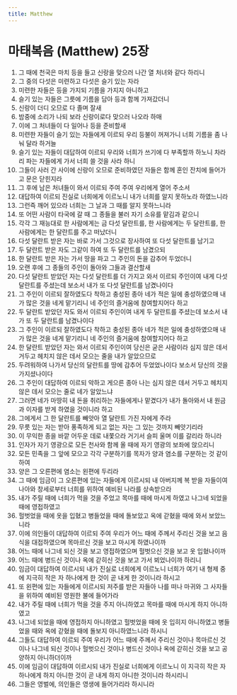 ```yaml
---
title: Matthew
---
```


# 마태복음 (Matthew) 25장
1. 그 때에 천국은 마치 등을 들고 신랑을 맞으러 나간 열 처녀와 같다 하리니
1. 그 중의 다섯은 미련하고 다섯은 슬기 있는 자라
1. 미련한 자들은 등을 가지되 기름을 가지지 아니하고
1. 슬기 있는 자들은 그릇에 기름을 담아 등과 함께 가져갔더니
1. 신랑이 더디 오므로 다 졸며 잘새
1. 밤중에 소리가 나되 보라 신랑이로다 맞으러 나오라 하매
1. 이에 그 처녀들이 다 일어나 등을 준비할새
1. 미련한 자들이 슬기 있는 자들에게 이르되 우리 등불이 꺼져가니 너희 기름을 좀 나눠 달라 하거늘
1. 슬기 있는 자들이 대답하여 이르되 우리와 너희가 쓰기에 다 부족할까 하노니 차라리 파는 자들에게 가서 너희 쓸 것을 사라 하니
1. 그들이 사러 간 사이에 신랑이 오므로 준비하였던 자들은 함께 혼인 잔치에 들어가고 문은 닫힌지라
1. 그 후에 남은 처녀들이 와서 이르되 주여 주여 우리에게 열어 주소서
1. 대답하여 이르되 진실로 너희에게 이르노니 내가 너희를 알지 못하노라 하였느니라
1. 그런즉 깨어 있으라 너희는 그 날과 그 때를 알지 못하느니라
1. 또 어떤 사람이 타국에 갈 때 그 종들을 불러 자기 소유를 맡김과 같으니
1. 각각 그 재능대로 한 사람에게는 금 다섯 달란트를, 한 사람에게는 두 달란트를, 한 사람에게는 한 달란트를 주고 떠났더니
1. 다섯 달란트 받은 자는 바로 가서 그것으로 장사하여 또 다섯 달란트를 남기고
1. 두 달란트 받은 자도 그같이 하여 또 두 달란트를 남겼으되
1. 한 달란트 받은 자는 가서 땅을 파고 그 주인의 돈을 감추어 두었더니
1. 오랜 후에 그 종들의 주인이 돌아와 그들과 결산할새
1. 다섯 달란트 받았던 자는 다섯 달란트를 더 가지고 와서 이르되 주인이여 내게 다섯 달란트를 주셨는데 보소서 내가 또 다섯 달란트를 남겼나이다
1. 그 주인이 이르되 잘하였도다 착하고 충성된 종아 네가 적은 일에 충성하였으매 내가 많은 것을 네게 맡기리니 네 주인의 즐거움에 참여할지어다 하고
1. 두 달란트 받았던 자도 와서 이르되 주인이여 내게 두 달란트를 주셨는데 보소서 내가 또 두 달란트를 남겼나이다
1. 그 주인이 이르되 잘하였도다 착하고 충성된 종아 네가 적은 일에 충성하였으매 내가 많은 것을 네게 맡기리니 네 주인의 즐거움에 참여할지어다 하고
1. 한 달란트 받았던 자는 와서 이르되 주인이여 당신은 굳은 사람이라 심지 않은 데서 거두고 헤치지 않은 데서 모으는 줄을 내가 알았으므로
1. 두려워하여 나가서 당신의 달란트를 땅에 감추어 두었었나이다 보소서 당신의 것을 가지셨나이다
1. 그 주인이 대답하여 이르되 악하고 게으른 종아 나는 심지 않은 데서 거두고 헤치지 않은 데서 모으는 줄로 네가 알았느냐
1. 그러면 네가 마땅히 내 돈을 취리하는 자들에게나 맡겼다가 내가 돌아와서 내 원금과 이자를 받게 하였을 것이니라 하고
1. 그에게서 그 한 달란트를 빼앗아 열 달란트 가진 자에게 주라
1. 무릇 있는 자는 받아 풍족하게 되고 없는 자는 그 있는 것까지 빼앗기리라
1. 이 무익한 종을 바깥 어두운 데로 내쫓으라 거기서 슬피 울며 이를 갈리라 하니라
1. 인자가 자기 영광으로 모든 천사와 함께 올 때에 자기 영광의 보좌에 앉으리니
1. 모든 민족을 그 앞에 모으고 각각 구분하기를 목자가 양과 염소를 구분하는 것 같이 하여
1. 양은 그 오른편에 염소는 왼편에 두리라
1. 그 때에 임금이 그 오른편에 있는 자들에게 이르시되 내 아버지께 복 받을 자들이여 나아와 창세로부터 너희를 위하여 예비된 나라를 상속받으라
1. 내가 주릴 때에 너희가 먹을 것을 주었고 목마를 때에 마시게 하였고 나그네 되었을 때에 영접하였고
1. 헐벗었을 때에 옷을 입혔고 병들었을 때에 돌보았고 옥에 갇혔을 때에 와서 보았느니라
1. 이에 의인들이 대답하여 이르되 주여 우리가 어느 때에 주께서 주리신 것을 보고 음식을 대접하였으며 목마르신 것을 보고 마시게 하였나이까
1. 어느 때에 나그네 되신 것을 보고 영접하였으며 헐벗으신 것을 보고 옷 입혔나이까
1. 어느 때에 병드신 것이나 옥에 갇히신 것을 보고 가서 뵈었나이까 하리니
1. 임금이 대답하여 이르시되 내가 진실로 너희에게 이르노니 너희가 여기 내 형제 중에 지극히 작은 자 하나에게 한 것이 곧 내게 한 것이니라 하시고
1. 또 왼편에 있는 자들에게 이르시되 저주를 받은 자들아 나를 떠나 마귀와 그 사자들을 위하여 예비된 영원한 불에 들어가라
1. 내가 주릴 때에 너희가 먹을 것을 주지 아니하였고 목마를 때에 마시게 하지 아니하였고
1. 나그네 되었을 때에 영접하지 아니하였고 헐벗었을 때에 옷 입히지 아니하였고 병들었을 때와 옥에 갇혔을 때에 돌보지 아니하였느니라 하시니
1. 그들도 대답하여 이르되 주여 우리가 어느 때에 주께서 주리신 것이나 목마르신 것이나 나그네 되신 것이나 헐벗으신 것이나 병드신 것이나 옥에 갇히신 것을 보고 공양하지 아니하더이까
1. 이에 임금이 대답하여 이르시되 내가 진실로 너희에게 이르노니 이 지극히 작은 자 하나에게 하지 아니한 것이 곧 내게 하지 아니한 것이니라 하시리니
1. 그들은 영벌에, 의인들은 영생에 들어가리라 하시니라